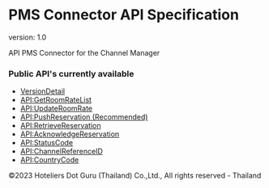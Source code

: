 # PMS Connector API Specification
version: 1.0

API PMS Connector for the Channel Manager

### Public API's currently available

* [VersionDetail](apis/version-detail.md)
* [API:GetRoomRateList](apis/get-room-rate-list.md)
* [API:UpdateRoomRate](apis/update-room-rate.md)
* [API:PushReservation (Recommended)](apis/appconnect/)
* [API:RetrieveReservation](apis/appconnect/)
* [API:AcknowledgeReservation](apis/appconnect/)
* [API:StatusCode](apis/appconnect/)
* [API:ChannelReferenceID](apis/appconnect/)
* [API:CountryCode](apis/appconnect/)

©2023 Hoteliers Dot Guru (Thailand) Co.,Ltd., All rights reserved - Thailand
